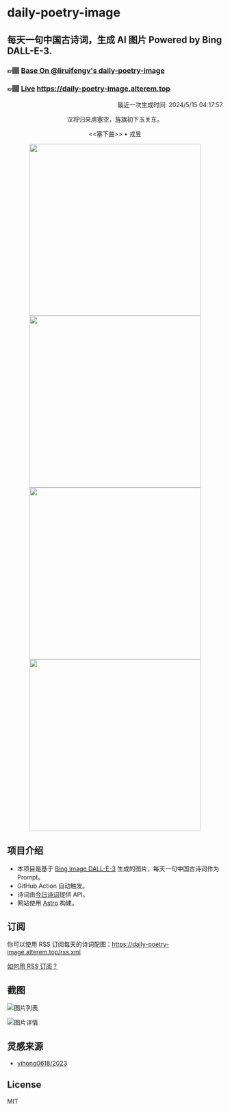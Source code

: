 
# daily-poetry-image

## 每天一句中国古诗词，生成 AI 图片 Powered by Bing DALL-E-3.

### 👉🏽 [Base On @liruifengv's daily-poetry-image](https://github.com/liruifengv/daily-poetry-image)

### 👉🏽 [Live](https://daily-poetry-image.alterem.top/) https://daily-poetry-image.alterem.top

<p align="right">
  最近一次生成时间: 2024/5/15 04:17:57
</p>
<p align="center">
汉将归来虏塞空，旌旗初下玉关东。
</p>
<p align="center">
<<塞下曲>> • 戎昱
</p>
<p align="center">
<img src="https://tse1.mm.bing.net/th/id/OIG2.kTjBIgbxrTYdC4jJmrAp" height="400" width="400" />
<img src="https://tse3.mm.bing.net/th/id/OIG2.aXSIGJcDMuSm49qQbhGh" height="400" width="400" />
<img src="https://tse3.mm.bing.net/th/id/OIG2.7xyWSF_loSpkQ_QwmVVf" height="400" width="400" />
<img src="https://tse2.mm.bing.net/th/id/OIG2.oDmslDk8fKNFowmZDigH" height="400" width="400" />
</p>

## 项目介绍

-   本项目是基于 [Bing Image DALL-E-3](https://www.bing.com/images/create) 生成的图片，每天一句中国古诗词作为 Prompt。
-   GitHub Action 自动触发。
-   诗词由[今日诗词](https://www.jinrishici.com/)提供 API。
-   网站使用 [Astro](https://astro.build) 构建。

## 订阅

你可以使用 RSS 订阅每天的诗词配图：https://daily-poetry-image.alterem.top/rss.xml

[如何用 RSS 订阅？](https://zhuanlan.zhihu.com/p/55026716)

## 截图

![图片列表](./screenshots/Snipaste_2023-12-28_21-00-26.png)

![图片详情](./screenshots/Snipaste_2023-12-28_21-00-53.png)

## 灵感来源

-   [yihong0618/2023](https://github.com/yihong0618/2023)

## License

MIT
